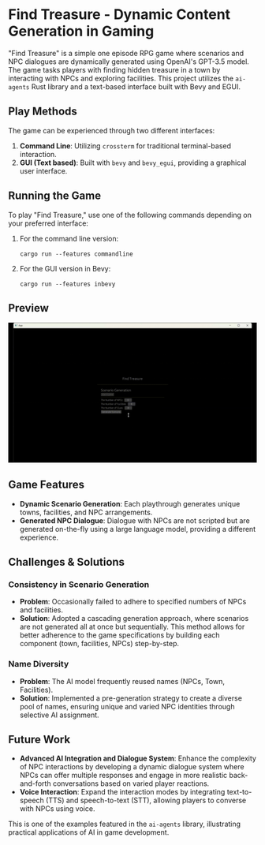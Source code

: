#  Find Treasure - Dynamic Content Generation in Gaming

"Find Treasure" is a simple one episode RPG game where scenarios and NPC dialogues are dynamically generated using OpenAI's GPT-3.5 model. The game tasks players with finding hidden treasure in a town by interacting with NPCs and exploring facilities. This project utilizes the `ai-agents` Rust library and a text-based interface built with Bevy and EGUI.


## Play Methods

The game can be experienced through two different interfaces:

1. **Command Line**: Utilizing `crossterm` for traditional terminal-based interaction.
2. **GUI (Text based)**: Built with `bevy` and `bevy_egui`, providing a graphical user interface.


## Running the Game

To play "Find Treasure," use one of the following commands depending on your preferred interface:

1. For the command line version:
   ```
   cargo run --features commandline
   ```
2. For the GUI version in Bevy:
   ```
   cargo run --features inbevy
   ```


## Preview

![play-inbevy-gif](./imgs/playing_bevy.gif)


## Game Features

- **Dynamic Scenario Generation**: Each playthrough generates unique towns, facilities, and NPC arrangements.
- **Generated NPC Dialogue**: Dialogue with NPCs are not scripted but are generated on-the-fly using a large language model, providing a different experience.


## Challenges & Solutions

### **Consistency in Scenario Generation**

- **Problem**: Occasionally failed to adhere to specified numbers of NPCs and facilities.
- **Solution**: Adopted a cascading generation approach, where scenarios are not generated all at once but sequentially. This method allows for better adherence to the game specifications by building each component (town, facilities, NPCs) step-by-step.

### **Name Diversity**

- **Problem**: The AI model frequently reused names (NPCs, Town, Facilities).
- **Solution**: Implemented a pre-generation strategy to create a diverse pool of names, ensuring unique and varied NPC identities through selective AI assignment.


## Future Work

- **Advanced AI Integration and Dialogue System**: Enhance the complexity of NPC interactions by developing a dynamic dialogue system where NPCs can offer multiple responses and engage in more realistic back-and-forth conversations based on varied player reactions.
- **Voice Interaction**: Expand the interaction modes by integrating text-to-speech (TTS) and speech-to-text (STT), allowing players to converse with NPCs using voice.


This is one of the examples featured in the `ai-agents` library, illustrating practical applications of AI in game development.
